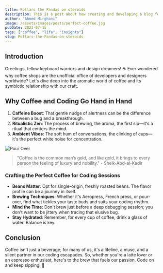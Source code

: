 ```yaml
---
title: Pollars the Pandas on steroids
description: This is a post about how creating and developing a blog for yourself can be beneficial
author: "Ahmed Mirghani"
image: /assets/images/posts/perfect-coffee.jpg
pubDate: 2023-07-15
tags: ["coffee", "life", "insights"]
slug: Pollars-the-Pandas-on-steroids
---
```


<!-- ![Coffee and Code](/assets/images/posts/perfect-coffee.jpg) -->

## Introduction

Greetings, fellow keyboard warriors and design dreamers! ☕️ Ever wondered why coffee shops are the unofficial office of developers and designers worldwide? Let's dive deep into the aromatic world of coffee and its symbiotic relationship with our craft.

## Why Coffee and Coding Go Hand in Hand

1. **Caffeine Boost**: That gentle nudge of alertness can be the difference between a bug and a breakthrough.
2. **Ritualistic Zen**: The process of brewing, the aroma, the first sip—it's a ritual that centers the mind.
3. **Ambient Vibes**: The soft hum of conversations, the clinking of cups—it's the perfect white noise for concentration.

![Pour Over](/assets/images/posts/pour-over.jpg)

> "Coffee is the common man’s gold, and like gold, it brings to every person the feeling of luxury and nobility." - Sheik-Abd-al-Kadir

### Crafting the Perfect Coffee for Coding Sessions

- **Beans Matter**: Opt for single-origin, freshly roasted beans. The flavor profile can be a journey in itself.
- **Brewing Techniques**: Whether it's Aeropress, French press, or pour-over, find what tickles your taste buds and suits your coding rhythm.
- **Mind the Time**: Don't brew just before a deep debugging session; you don't want to be jittery when tracing that elusive bug.
- **Stay Hydrated**: Remember, for every cup of coffee, drink a glass of water. Balance is key.

## Conclusion

Coffee isn't just a beverage; for many of us, it's a lifeline, a muse, and a silent partner in our coding escapades. So, whether you're a latte lover or an espresso enthusiast, here's to the brew that fuels our passion. Code on and keep sipping! 🖤
